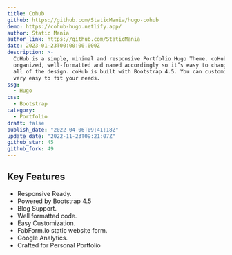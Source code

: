 ```yaml
---
title: Cohub
github: https://github.com/StaticMania/hugo-cohub
demo: https://cohub-hugo.netlify.app/
author: Static Mania
author_link: https://github.com/StaticMania
date: 2023-01-23T00:00:00.000Z
description: >-
  CoHub is a simple, minimal and responsive Portfolio Hugo Theme. coHub is well
  organized, well-formatted and named accordingly so it’s easy to change any and
  all of the design. coHub is built with Bootstrap 4.5. You can customize it
  very easy to fit your needs.
ssg:
  - Hugo
css:
  - Bootstrap
category:
  - Portfolio
draft: false
publish_date: "2022-04-06T09:41:18Z"
update_date: "2022-11-23T09:21:07Z"
github_star: 45
github_fork: 49
---
```


## Key Features

- Responsive Ready.
- Powered by Bootstrap 4.5
- Blog Support.
- Well formatted code.
- Easy Customization.
- FabForm.io static website form.
- Google Analytics.
- Crafted for Personal Portfolio
